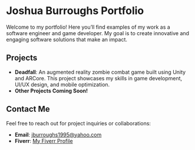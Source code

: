 # Joshua Burroughs Portfolio

Welcome to my portfolio! Here you’ll find examples of my work as a software engineer and game developer. My goal is to create innovative and engaging software solutions that make an impact.

## Projects
- **Deadfall**: An augmented reality zombie combat game built using Unity and ARCore. This project showcases my skills in game development, UI/UX design, and mobile optimization.
- **Other Projects Coming Soon!**

## Contact Me
Feel free to reach out for project inquiries or collaborations:
- **Email**: [jburroughs1995@yahoo.com](mailto:jburroughs1995@yahoo.com)
- **Fiverr**: [My Fiverr Profile](https://www.fiverr.com/josh_burr)

